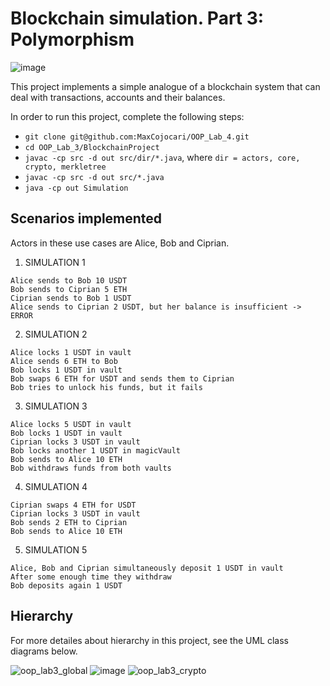 # Blockchain simulation. Part 3: Polymorphism

![image](https://user-images.githubusercontent.com/92053176/192138851-6466d959-734a-4a0c-ab41-3c604095add6.png)

This project implements a simple analogue of a blockchain system that can deal with transactions, accounts and their balances.

In order to run this project, complete the following steps:

- `git clone git@github.com:MaxCojocari/OOP_Lab_4.git`
- `cd OOP_Lab_3/BlockchainProject`
- `javac -cp src -d out src/dir/*.java`, where `dir = actors, core, crypto, merkletree`
- `javac -cp src -d out src/*.java`
- `java -cp out Simulation`

## Scenarios implemented

Actors in these use cases are Alice, Bob and Ciprian.

1. SIMULATION 1
```
Alice sends to Bob 10 USDT
Bob sends to Ciprian 5 ETH
Ciprian sends to Bob 1 USDT
Alice sends to Ciprian 2 USDT, but her balance is insufficient -> ERROR
```

2. SIMULATION 2
```
Alice locks 1 USDT in vault
Alice sends 6 ETH to Bob
Bob locks 1 USDT in vault
Bob swaps 6 ETH for USDT and sends them to Ciprian
Bob tries to unlock his funds, but it fails
```

3. SIMULATION 3
```
Alice locks 5 USDT in vault
Bob locks 1 USDT in vault
Ciprian locks 3 USDT in vault
Bob locks another 1 USDT in magicVault
Bob sends to Alice 10 ETH 
Bob withdraws funds from both vaults
```

4. SIMULATION 4
```
Ciprian swaps 4 ETH for USDT
Ciprian locks 3 USDT in vault
Bob sends 2 ETH to Ciprian
Bob sends to Alice 10 ETH 
```

5. SIMULATION 5
```
Alice, Bob and Ciprian simultaneously deposit 1 USDT in vault
After some enough time they withdraw
Bob deposits again 1 USDT
```

## Hierarchy

For more detailes about hierarchy in this project, see the UML class diagrams below.

![oop_lab3_global](https://user-images.githubusercontent.com/92053176/194164887-b52a57fc-b676-4f36-8dc1-702218778b57.png)
![image](https://user-images.githubusercontent.com/92053176/194158270-60ba3cc1-671b-4b9a-8150-214be6216b8d.png)
![oop_lab3_crypto](https://user-images.githubusercontent.com/92053176/194158407-9d8085a6-3fb9-4cf4-ba0e-4421a0453105.png)

